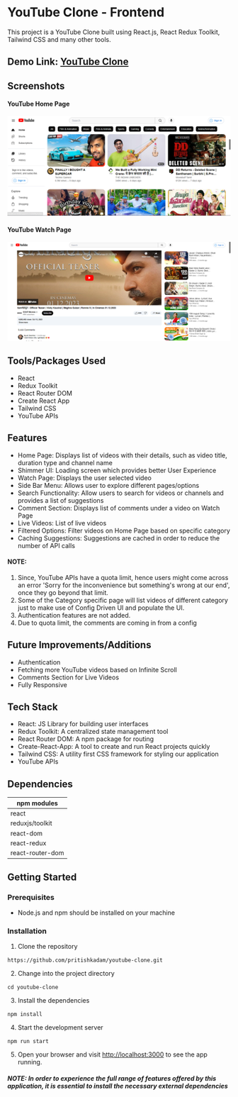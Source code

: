 # YouTube Clone - Frontend

This project is a YouTube Clone built using React.js, React Redux Toolkit, Tailwind CSS and many other tools.

## Demo Link: [YouTube Clone](https://youtube-pritish.netlify.app/)

## Screenshots

#### YouTube Home Page

![YouTube Home Page.](/Youtube_Clone_Home.png "YouTube Home Page")

#### YouTube Watch Page

![YouTube Watch Page.](/YouTube_Watch_Page.png "YouTube Watch Page")

## Tools/Packages Used

- React
- Redux Toolkit
- React Router DOM
- Create React App
- Tailwind CSS
- YouTube APIs

## Features

- Home Page: Displays list of videos with their details, such as video title, duration type and channel name
- Shimmer UI: Loading screen which provides better User Experience
- Watch Page: Displays the user selected video
- Side Bar Menu: Allows user to explore different pages/options
- Search Functionality: Allow users to search for videos or channels and provides a list of suggestions
- Comment Section: Displays list of comments under a video on Watch Page
- Live Videos: List of live videos
- Filtered Options: Filter videos on Home Page based on specific category
- Caching Suggestions: Suggestions are cached in order to reduce the number of API calls

#### NOTE:

1. Since, YouTube APIs have a quota limit, hence users might come across an error 'Sorry for the inconvenience but something's wrong at our end', once they go beyond that limit.
2. Some of the Category specific page will list videos of different category just to make use of Config Driven UI and populate the UI.
3. Authentication features are not added.
4. Due to quota limit, the comments are coming in from a config

## Future Improvements/Additions

- Authentication
- Fetching more YouTube videos based on Infinite Scroll
- Comments Section for Live Videos
- Fully Responsive

## Tech Stack

- React: JS Library for building user interfaces
- Redux Toolkit: A centralized state management tool
- React Router DOM: A npm package for routing
- Create-React-App: A tool to create and run React projects quickly
- Tailwind CSS: A utility first CSS framework for styling our application
- YouTube APIs

## Dependencies

| npm modules      |
| ---------------- |
| react            |
| reduxjs/toolkit  |
| react-dom        |
| react-redux      |
| react-router-dom |

## Getting Started

### Prerequisites

- Node.js and npm should be installed on your machine

### Installation

1. Clone the repository

```
https://github.com/pritishkadam/youtube-clone.git
```

2. Change into the project directory

```
cd youtube-clone
```

3. Install the dependencies

```
npm install
```

4. Start the development server

```
npm run start
```

5. Open your browser and visit [http://localhost:3000](http://localhost:3000) to see the app running.

##### NOTE: In order to experience the full range of features offered by this application, it is essential to install the necessary external dependencies
